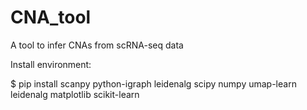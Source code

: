 # CNA_tool
A tool to infer CNAs from scRNA-seq data


Install environment:

$ pip install scanpy python-igraph leidenalg scipy numpy umap-learn leidenalg matplotlib scikit-learn
